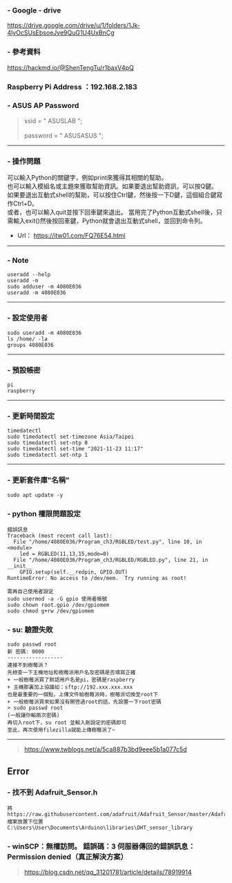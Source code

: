 ### - Google - drive
https://drive.google.com/drive/u/1/folders/1Jk-4lyOcSUsEbsoeJve9QuG1U4UxBnCg
### - 參考資料
https://hackmd.io/@ShenTengTu/r1baxV4pQ

### Raspberry Pi Address ：192.168.2.183

### - ASUS AP Password
> ssid = " ASUSLAB "; <br><br>
> password = " ASUSASUS ";
------------------------
### - 操作問題
可以輸入Python的關鍵字，例如print來獲得其相關的幫助。<br> 也可以輸入模組名或主題來獲取幫助資訊。如果要退出幫助資訊，可以按Q鍵。<br> 如果要退出互動式shell的幫助，可以按住Ctrl鍵，然後按一下D鍵，這個組合鍵寫作Ctrl+D。<br> 或者，也可以輸入quit並按下回車鍵來退出。 當用完了Python互動式shell後，只需輸入exit()然後按回車鍵，Python就會退出互動式shell，並回到命令列。 
 - Url： https://itw01.com/FQ76E54.html
------------------------
### - Note
```
useradd --help
useradd -m
sudo adduser -m 4080E036
useradd -m 4080E036
```
------------------------
### - 設定使用者
```
sudo useradd -m 4080E036
ls /home/ -la
groups 4080E036
```
------------------------
###  - 預設帳密
```
pi
raspberry
```
------------------------
###  - 更新時間設定
```
timedatectl
sudo timedatectl set-timezone Asia/Taipei
sudo timedatectl set-ntp 0
sudo timedatectl set-time "2021-11-23 11:17"
sudo timedatectl set-ntp 1
```
------------------------
###  - 更新套件庫"名稱"
```
sudo apt update -y
```
###  - python 權限問題設定
```
錯誤訊息
Traceback (most recent call last):
  File "/home/4080E036/Program_ch3/RGBLED/test.py", line 10, in <module>
    led = RGBLED(11,13,15,mode=0)
  File "/home/4080E036/Program_ch3/RGBLED/RGBLED.py", line 21, in __init__
    GPIO.setup(self.__redpin, GPIO.OUT)
RuntimeError: No access to /dev/mem.  Try running as root!

需再自己使用者設定
sudo usermod -a -G gpio 使用者帳號
sudo chown root.gpio /dev/gpiomem
sudo chmod g+rw /dev/gpiomem
```
### - su: 驗證失敗
```
sudo passwd root
新 密碼: 0000
------------------
連接不到樹莓派？
先檢查一下主機地址和樹莓派用戶名及密碼是否填寫正確
+ 一般樹莓派買了默認用戶名是pi，密碼是raspberry
+ 主機那裏加上協議如：sftp://192.xxx.xxx.xxx
也是最重要的一個點，上傳文件給樹莓派時，樹莓派切換至root下
+ 一般樹莓派買來如果沒有開啓過root的話，先設置一下root密碼
> sudo passwd root
(一般讓你輸兩次密碼)
再切入root下，su root 並輸入剛設定的密碼即可
至此，再次使用filezilla就能上傳樹莓派了~
```
----
> https://www.twblogs.net/a/5ca887b3bd9eee5b1a077c5d
## Error
### - 找不到 Adafruit_Sensor.h
```
將 https://raw.githubusercontent.com/adafruit/Adafruit_Sensor/master/Adafruit_Sensor.h 檔案放置下位置
C:\Users\User\Documents\Arduino\libraries\DHT_sensor_library
```
### - winSCP：無權訪問。 錯誤碼：3 伺服器傳回的錯誤訊息：Permission denied（真正解決方案）
> https://blog.csdn.net/qq_31201781/article/details/78919914
